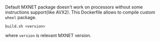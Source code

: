 Default MXNET package doesn't work on processors without some instructions support(like AVX2).
This Dockerfile allows to compile custom `wheel` package.
```
build.sh <version>
```
where `version` is relevant MXNET version. 
